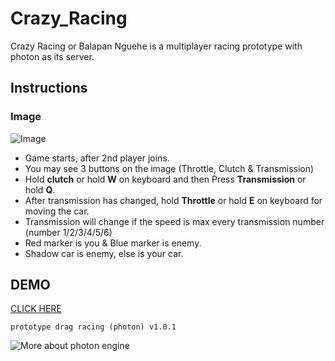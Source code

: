 # Crazy_Racing
Crazy Racing or Balapan Nguehe is a multiplayer racing prototype with photon as its server.

## Instructions
### Image
![Image](https://scontent-sin6-2.xx.fbcdn.net/v/t1.0-9/35239492_1735421069868293_2462470923081482240_o.jpg?_nc_cat=0&_nc_eui2=AeGKRBIwIBeDBrmnffuFF4syT80I5w7d3LBkPpuNKmqXCVBjk7kRD1Q9AV77mPbiayuzIfxzXfj5RupT_Zz6Hz6FfwCe60YqODDtY5UmyBIZ1Q&oh=306dcb5d49e93f2a39e207ecd3faeefb&oe=5BB775C0)
- Game starts, after 2nd player joins.
- You may see 3 buttons on the image (Throttle, Clutch & Transmission)
- Hold **clutch** or hold **W** on keyboard and then Press **Transmission** or hold **Q**.
- After transmission has changed, hold **Throttle** or hold **E** on keyboard for moving the car.
- Transmission will change if the speed is max every transmission number (number 1/2/3/4/5/6)
- Red marker is you & Blue marker is enemy.
- Shadow car is enemy, else is your car.




## DEMO
[CLICK HERE](https://marmisdev.github.io/Crazy_Racing)





```prototype drag racing (photon) v1.0.1```

![More about photon engine ](https://lh5.googleusercontent.com/1Vnz0T1tzNBm6j3zKc5e4xwwe7rQFY0e7-jKh2iMlEWC3ZrYS00BQpLrYYC0WOdEBjZYDMoY11GUk84-kSd4=w1440-h796)
